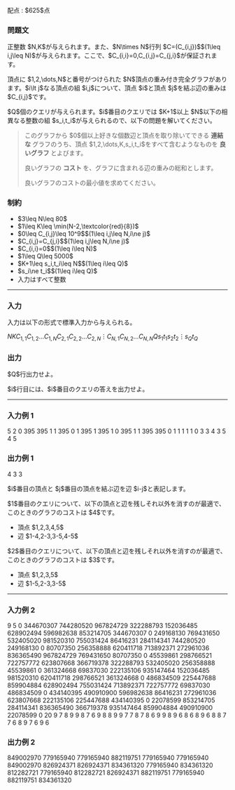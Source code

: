 
<div>

<span>

<span>

<p>
配点 : $625$点
</p>

<div>

<section>

### **問題文**

<p>
正整数 $N,K$が与えられます。また、$N\times N$行列 $C=(C_{i,j})$$(1\leq i,j\leq N)$が与えられます。ここで、$C_{i,i}=0,C_{i,j}=C_{j,i}$が保証されます。
</p>

<p>
頂点に $1,2,\dots,N$と番号がつけられた $N$頂点の重み付き完全グラフがあります。$i\lt j$なる頂点の組 $i,j$について、頂点 $i$と頂点 $j$を結ぶ辺の重みは $C_{i,j}$です。
</p>

<p>
$Q$個のクエリが与えられます。$i$番目のクエリでは $K+1$以上 $N$以下の相異なる整数の組 $s_i,t_i$が与えられるので、以下の問題を解いてください。
</p>

<blockquote>

<p>
このグラフから $0$個以上好きな個数辺と頂点を取り除いてできる
<strong>
連結な
</strong>
グラフのうち、頂点 $1,2,\dots,K,s_i,t_i$をすべて含むようなものを
<strong>
良いグラフ
</strong>
とよびます。
</p>

<p>
良いグラフの
<strong>
コスト
</strong>
を、グラフに含まれる辺の重みの総和とします。
</p>

<p>
良いグラフのコストの最小値を求めてください。
</p>

</blockquote>

</section>

</div>

<div>

<section>

### **制約**

<ul>

<li>
$3\leq N\leq 80$
</li>

<li>
$1\leq K\leq \min(N-2,\textcolor{red}{8})$
</li>

<li>
$0\leq C_{i,j}\leq 10^9$$(1\leq i,j\leq N,i\ne j)$
</li>

<li>
$C_{i,j}=C_{j,i}$$(1\leq i,j\leq N,i\ne j)$
</li>

<li>
$C_{i,i}=0$$(1\leq i\leq N)$
</li>

<li>
$1\leq Q\leq 5000$
</li>

<li>
$K+1\leq s_i,t_i\leq N$$(1\leq i\leq Q)$
</li>

<li>
$s_i\ne t_i$$(1\leq i\leq Q)$
</li>

<li>
入力はすべて整数
</li>

</ul>

</section>

</div>

---

<div>

<div>

<section>

### **入力**

<p>
入力は以下の形式で標準入力から与えられる。
</p>

<div>

$N$$K$$C_{1,1}$$C_{1,2}$$\dots$$C_{1,N}$$C_{2,1}$$C_{2,2}$$\dots$$C_{2,N}$$\vdots$$C_{N,1}$$C_{N,2}$$\dots$$C_{N,N}$$Q$$s_1$$t_1$$s_2$$t_2$$\vdots$$s_Q$$t_Q$
</div>

</section>

</div>

<div>

<section>

### **出力**

<p>
$Q$行出力せよ。
</p>

<p>
$i$行目には、$i$番目のクエリの答えを出力せよ。
</p>

</section>

</div>

</div>

---

<div>

<section>

### **入力例 1**

<div>

5 2
0 395 395 1 1
395 0 1 395 1
395 1 0 395 1
1 395 395 0 1
1 1 1 1 0
3
3 4
3 5
4 5

</div>

</section>

</div>

<div>

<section>

### **出力例 1**

<div>

4
3
3

</div>

<p>
$i$番目の頂点と $j$番目の頂点を結ぶ辺を辺 $i-j$と表記します。
</p>

<p>
$1$番目のクエリについて、以下の頂点と辺を残しそれ以外を消すのが最適で、このときのグラフのコストは $4$です。
</p>

<ul>

<li>
頂点 $1,2,3,4,5$
</li>

<li>
辺 $1-4,2-3,3-5,4-5$
</li>

</ul>

<p>
$2$番目のクエリについて、以下の頂点と辺を残しそれ以外を消すのが最適で、このときのグラフのコストは $3$です。
</p>

<ul>

<li>
頂点 $1,2,3,5$
</li>

<li>
辺 $1-5,2-3,3-5$
</li>

</ul>

</section>

</div>

---

<div>

<section>

### **入力例 2**

<div>

9 5
0 344670307 744280520 967824729 322288793 152036485 628902494 596982638 853214705
344670307 0 249168130 769431650 532405020 981520310 755031424 86416231 284114341
744280520 249168130 0 80707350 256358888 620411718 713892371 272961036 836365490
967824729 769431650 80707350 0 45539861 298766521 722757772 623807668 366719378
322288793 532405020 256358888 45539861 0 361324668 69837030 222135106 935147464
152036485 981520310 620411718 298766521 361324668 0 486834509 225447688 859904884
628902494 755031424 713892371 722757772 69837030 486834509 0 434140395 490910900
596982638 86416231 272961036 623807668 222135106 225447688 434140395 0 22078599
853214705 284114341 836365490 366719378 935147464 859904884 490910900 22078599 0
20
9 7
8 9
9 8
7 6
9 8
8 9
9 7
7 8
7 8
6 9
9 8
9 6
8 6
8 9
6 8
8 7
7 6
8 9
7 6
9 6

</div>

</section>

</div>

<div>

<section>

### **出力例 2**

<div>

849002970
779165940
779165940
882119751
779165940
779165940
849002970
826924371
826924371
834361320
779165940
834361320
812282721
779165940
812282721
826924371
882119751
779165940
882119751
834361320

</div>

</section>

</div>

</span>

</span>

</div>
